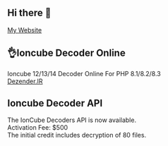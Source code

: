 ## Hi there 👋
[My Website](https://tahaghafuri.ir/)
<!--## New Ubuntu/Debian Server Optimizer
👌Run Now:<br>
```
sudo curl -s https://tahaghafuri.ir/ubuntu.sh | sudo bash
```-->
## 👌Ioncube Decoder Online
Ioncube 12/13/14 Decoder Online For PHP 8.1/8.2/8.3<br>
[Dezender.IR](https://dezender.ir)
## Ioncube Decoder API
The IonCube Decoders API is now available.<br>
Activation Fee: $500<br>
The initial credit includes decryption of 80 files.
<!--
## توجه
برای خرید میتونید به آیدی تلگرام پیام بدید؛قبل از خرید هم میتونین برای صحت رمزگشایی وارد سایت بشید و فایلتون رو به صورت دمو رمزگشایی کنید.

## Ioncube & SourceGuardian & PHPBolt And Other PHP Encoders Available For Decrypted By US
For News And Orders Join Our Telegram Channel: [@tahaaminghafuri](https://t.me/tahaaminghafuri/)
### Best Offer
We Decrypt Any PHP File (IOncube,Zend,SourceGuardian,Plesk, . . .) And Also JS Files,<br>
Reach Me At Telegram:[@tahaghafuri](https://t.me/tahaghafuri/)<br>
### Prices With Discount For Ioncube Decode
| Files   | Price (€) | Price ($) |
|---------|-----------|-----------|
| 1 File  | €4.5      | $5        |
| 2 Files | €9        | $9        |
| 5 Files | €18       | $19.5     |
| 7 Files | €23       | $25       |
### Prices With Discount For SourceGuardian
| Files   | Price (€) | Price ($) |
|---------|-----------|-----------|
| 1 File  | €4        | $4.5      |
| 2 Files | €8        | $8.8      |
| 5 Files | €15       | $17       |
| 7 Files | €20       | $22       |
### Best Offer For PHPBolt And Eval And Plesk
| Files    | Price (€) | Price ($) |
|----------|-----------|-----------|
| 1 File   | €3        | $4        |
| 50 Files | €43       | $46       |
### Best Offer For NodeJS And Javascript And Lua
| Files    | Price (€) | Price ($) |
|----------|-----------|-----------|
| 50 Files | €57       | $60       |
## رمزگشایی فایل های یونکیوب و سورس گاردین و نود جی اس و . . . 
قیمت ها همانند بالا براساس نرخ روز ارز محاسبه می شود.جهت تماس تلگرام:[@tahaghafuri](https://t.me/tahaghafuri/)
-->

